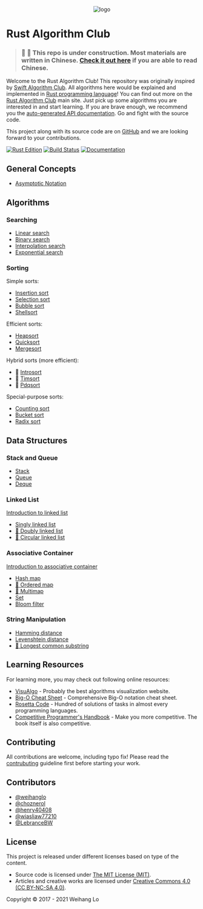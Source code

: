 <p align="center">
  <img src="src/logo.svg" alt="logo">
<p>

# Rust Algorithm Club

> ### 🚧 🚧 This repo is under construction. Most materials are written in Chinese. [Check it out here](https://weihanglo.tw/rust-algorithm-club) if you are able to read Chinese.

Welcome to the Rust Algorithm Club! This repository was originally inspired by [Swift Algorithm Club][swift-algorithm-club]. All algorithms here would be explained and implemented in [Rust programming language][rust]!
You can find out more on the [Rust Algorithm Club][main-site] main site. Just pick up some algorithms you are interested in and start learning. If you are brave enough, we recommend you the [auto-generated API documentation][generated-doc]. Go and fight with the source code.

This project along with its source code are on [GitHub][source-code] and we are looking forward to your contributions.

[![Rust Edition](https://img.shields.io/badge/Rust_Edition-2018-green.svg)][edition-guide]
[![Build Status](https://github.com/weihanglo/rust-algorithm-club/workflows/CI/badge.svg)][ci-status]
[![Documentation](https://img.shields.io/badge/doc-available-blue.svg)][generated-doc]

[swift-algorithm-club]: https://github.com/raywenderlich/swift-algorithm-club
[rust]: https://www.rust-lang.org/
[source-code]: https://github.com/weihanglo/rust-algorithm-club
[main-site]: https://weihanglo.tw/rust-algorithm-club/
[ci-status]: https://github.com/weihanglo/rust-algorithm-club/actions?query=workflow%3ACI
[generated-doc]: https://weihanglo.tw/rust-algorithm-club/doc/rust_algorithm_club/
[edition-guide]: https://rust-lang.github.io/edition-guide/rust-2018

## General Concepts

- [Asymptotic Notation](src/concepts/asymptotic-notation)

## Algorithms

### Searching

- [Linear search](src/searching/linear_search)
- [Binary search](src/searching/binary_search)
- [Interpolation search](src/searching/interpolation_search)
- [Exponential search](src/searching/exponential_search)

### Sorting

Simple sorts:

- [Insertion sort](src/sorting/insertion_sort)
- [Selection sort](src/sorting/selection_sort)
- [Bubble sort](src/sorting/bubble_sort)
- [Shellsort](src/sorting/shellsort)

Efficient sorts:

- [Heapsort](src/sorting/heapsort)
- [Quicksort](src/sorting/quicksort)
- [Mergesort](src/sorting/mergesort)

Hybrid sorts (more efficient):

- 🚧 [Introsort](src/sorting/introsort)
- 🚧 [Timsort](src/sorting/timsort)
- 🚧 [Pdqsort](src/sorting/pdqsort)

Special-purpose sorts:

- [Counting sort](src/sorting/counting_sort)
- [Bucket sort](src/sorting/bucket_sort)
- [Radix sort](src/sorting/radix_sort)

## Data Structures

### Stack and Queue

- [Stack](src/collections/stack)
- [Queue](src/collections/queue)
- [Deque](src/collections/deque)

### Linked List

[Introduction to linked list](src/collections/linked_list)

- [Singly linked list](src/collections/singly_linked_list)
- [🚧 Doubly linked list](src/collections/doubly_linked_list)
- [🚧 Circular linked list](src/collections/circular_linked_list)

### Associative Container

[Introduction to associative container](src/collections/associative-container)

- [Hash map](src/collections/hash_map)
- [🚧 Ordered map](src/collections/ordered_map)
- [🚧 Multimap](src/collections/multimap)
- [Set](src/collections/set)
- [Bloom filter](src/collections/bloom_filter)

### String Manipulation

- [Hamming distance](src/hamming_distance)
- [Levenshtein distance](src/levenshtein_distance)
- [🚧 Longest common substring](src/longest_common_substring)

## Learning Resources

For learning more, you may check out following online resources:

- [VisuAlgo](https://visualgo.net/) - Probably the best algorithms visualization website.
- [Big-O Cheat Sheet](http://bigocheatsheet.com/) - Comprehensive Big-O notation cheat sheet.
- [Rosetta Code](http://rosettacode.org) - Hundred of solutions of tasks in almost every programming languages.
- [Competitive Programmer's Handbook](https://cses.fi/book.html) - Make you more competitive. The book itself is also competitive.

## Contributing

All contributions are welcome, including typo fix! Please read the [contrubuting](CONTRIBUTING.md) guideline first before starting your work.

## Contributors

- [@weihanglo](https://github.com/weihanglo)
- [@choznerol](https://github.com/choznerol)
- [@henry40408](https://github.com/henry40408)
- [@wiasliaw77210](https://github.com/wiasliaw77210)
- [@LebranceBW](https://github.com/LebranceBW)

## License

This project is released under different licenses based on type of the content.

- Source code is licensed under [The MIT License (MIT)](LICENSE).
- Articles and creative works are licensed under [Creative Commons 4.0 (CC BY-NC-SA 4.0)](https://creativecommons.org/licenses/by-nc-sa/4.0/).

Copyright © 2017 - 2021 Weihang Lo
